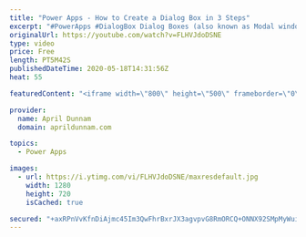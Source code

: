 ```yaml
---
title: "Power Apps - How to Create a Dialog Box in 3 Steps"
excerpt: "#PowerApps #DialogBox Dialog Boxes (also known as Modal windows or pop up boxes) are a great tool to have in your Power Apps Tool belt.  These temporary pop up windows allow you to gather additional information from your users.    In this video I show one of the most common use cases for a Dialog Box"
originalUrl: https://youtube.com/watch?v=FLHVJdoDSNE
type: video
price: Free
length: PT5M42S
publishedDateTime: 2020-05-18T14:31:56Z
heat: 55

featuredContent: "<iframe width=\"800\" height=\"500\" frameborder=\"0\" src=\"https://www.youtube.com/embed/FLHVJdoDSNE\" allow=\"accelerometer; autoplay; encrypted-media; gyroscope; picture-in-picture\" allowfullscreen></iframe>"

provider:
  name: April Dunnam
  domain: aprildunnam.com

topics:
  - Power Apps

images:
  - url: https://i.ytimg.com/vi/FLHVJdoDSNE/maxresdefault.jpg
    width: 1280
    height: 720
    isCached: true

secured: "+axRPnVvKfnDiAjmc45Im3QwFhrBxrJX3agvpvG8RmORCQ+ONNX92SMpMyWuiQObsVXuUsAwiXMva+sFhaI5UXB00vzF76u/Pbwxf0U/ApOtoo2Agey8C61FW4Zeme74S+HxV4iaTHZpX0cjGx+lFSGrq90qM1fdJ5jdkbwVSvxPvi2BD1LljldgHlKoLQZkijiyBRk4ZMgBRyPezk5WNcvAudMBf7ui+72NaGwvI5/+QakKsIFOjikI88Jz5bbdtp7aDYE1q/mLWHTobaRXtS+I+l2u4saiWnaIS5VEOvZ0bDwjsPa8yk8KA4QkH9WvmiTzV0LcNks9opIHqgP+zhrtZCVQFPtJme82FmVqtVMgg2hA+wwRwYJu9hfr01XOnLEWUSmv2ikvkUO3pqCNHiJdzmtCGwJrRO1G7GL16a0=;kU1tXkyWlehVIzdt66UKpA=="
---
```


